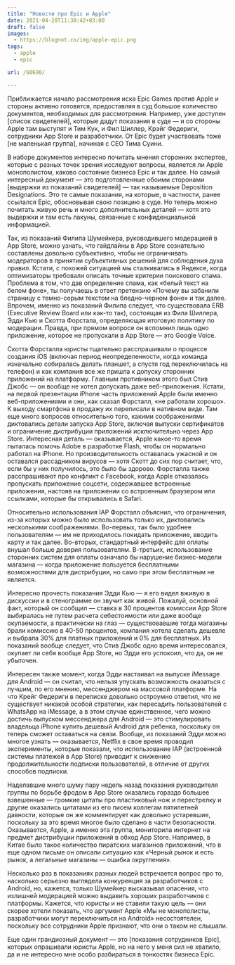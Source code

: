 ```yaml
---
title: "Новости про Epic и Apple"
date: 2021-04-28T11:30:42+03:00
draft: false
images:
  - https://blognot.co/img/apple-epic.png
tags:
  - apple
  - epic

url: /60690/  

---
```

Приближается начало рассмотрения иска Epic Games против Apple и стороны активно готовятся, предоставляя в суд большое количество документов, необходимых для рассмотрения. Например, уже доступен [список свидетелей], которые дадут показания в суде — и со стороны Apple там выступят и Тим Кук, и Фил Шиллер, Крэйг Федериги, сотрудники App Store и разработчики. От Epic будет участвовать тоже [не маленькая группа], начиная с CEO Тима Суини. 

В наборе документов интересно почитать мнения сторонних экспертов, которые с разных точек зрения исследуют вопросы, является ли Apple монополистом, каково состояние бизнеса Epic и так далее. Но самый интересный документ — это подготовленные обоими сторонами [выдержки из показаний свидетелей] — так называемые Deposition Designations. Это те самые показания, на которые, в частности, ранее ссылался Epic, обосновывая свою позицию в суде. Но теперь можно почитать живую речь и много дополнительных деталей — хотя это выдержки и там есть лакуны, связанные с конфиденциальной информацией.

<!--more-->

Так, из показаний Филипа Шумейкера, руководившего модерацией в App Store, можно узнать, что гайдлайны в App Store сознательно составлены довольно субъективно, чтобы не ограничивать модераторов в принятии субъективных решений для соблюдения духа правил. Кстати, с похожей ситуацией мы сталкивались в Яндексе, когда оптимизаторы требовали описать точные критерии поискового спама. Проблема в том, что дав определение спама, как «белый текст на белом фоне», ты получаешь в ответ претензию «Почему вы забанили страницу с темно-серым текстом на бледно-черном фоне» и так далее. Впрочем, именно из показаний Филипа следует, что существовала ERB (Executive Review Board или как-то так), состоящая из Фила Шиллера, Эдди Кью и Скотта Форстала, определяющая итоговую политику по модерации. Правда, при прямом вопросе он вспомнил лишь одно приложение, которое не пропускали в App Store — это Google Voice.

Скотта Форсталла юристы тщательно расспрашивали о процессе создания iOS (включая период неопределенности, когда команда изначально собиралась делать планшет, а спустя год переключилась на телефон) и как компания все же пришла к допуску сторонних приложений на платформу. Главным противником этого был Стив Джобс — он вообще не хотел допускать даже веб-приложения. Кстати, на первой презентации iPhone часть приложений Apple были именно веб-приложениями и они, как сказал Форсталл, «не работали хорошо». К выходу смартфона в продажу их переписали в нативном виде. Там еще много вопросов относительно того, какими соображениями диктовались детали запуска App Store, включая выпуски сертификатов и ограничение дистрибуции приложений исключительно через App Store.
Интересная деталь — оказывается, Apple какое-то время пыталась помочь Adobe в разработке Flash, чтобы он нормально работал на iPhone. Но производительность оставалась ужасной и он оставался рассадником вирусов — хотя Скотт до сих пор считает, что, если бы у них получилось, это было бы здорово. Форсталла также расспрашивают про конфликт с Facebook, когда Apple отказалась пропускать приложение соцсети, содержавшее встроенные приложения, настояв на приложении со встроенным браузером или ссылками, которые бы открывались в Safari.

Относительно использования IAP Форсталл объяснил, что ограничения, из-за которых можно было использовать только их, диктовались несколькими соображениями. Во-первых, так было удобнее пользователям — им не приходилось покидать приложение, вводить карту и так далее. Во-вторых, стандартный интерфейс для оплаты внушал больше доверия пользователям. В-третьих, использование сторонних систем для оплаты означало бы нарушение бизнес-модели магазина — когда приложение пользуется бесплатными возможностями для дистрибуции, но само при этом бесплатным не является.

Интересно прочесть показания Эдди Кью — я его видел вживую в дискуссии и в стенограмме он звучит как живой. Пожалуй, основной факт, который он сообщил — ставка в 30 процентов комиссии App Store выбиралась не путем расчета себестоимости или даже вообще окупаемости, а практически на глаз — существовавшие тогда магазины брали комиссию в 40-50 процентов, компания хотела сделать дешевле и выбрала 30% для платных приложений и 0% для бесплатных. Из показаний вообще следует, что Стив Джобс одно время интересовался, окупает ли себя вообще App Store, но Эдди его успокоил, что да, он не убыточен. 

Интересен также момент, когда Эдди настаивал на выпуске iMessage для Android — он считал, что нельзя упускать возможность оказаться с лучшим, по его мнению, мессенджером на массовой платформе. На что Крейг Федериги в переписке довольно остроумно ответил, что не существует никакой особой стратегии, как пересадить пользователей с WhatsApp на iMessage, а в этом случае единственное, чего можно достичь выпуском мессенджера для Android — это стимулировать владельца iPhone купить дешевый Android для ребенка, поскольку он теперь сможет оставаться на связи.
 Вообще, из показаний Эдди можно многое узнать — оказывается, Netflix в свое время проводил эксперименты, которые показали, что использование IAP (встроенной системы платежей в App Store) приводит к снижению продолжительности подписки пользователей, в отличие от других способов подписки.

Наделавшие много шуму пару недель назад показания руководителя группы по борьбе фродом в App Store оказались гораздо большее взвешенные — громкие цитаты про пластиковый нож и перестрелку и другие оказались цитатами из его писем коллегам пятилетней давности, которые он же комментирует как довольно устаревшие, поскольку за это время многое было сделано в части безопасности. Оказывается, Apple, а именно эта группа, мониторила интернет на предмет дистрибуции приложений в обход App Store. Например, в Китае было такое количество пиратских магазинов приложений, что в еще одном письме он описали ситуацию как «Черный рынок и есть рынок, а легальные магазины — ошибка округления».

Несколько раз в показаниях разных людей встречается вопрос про то, насколько серьезно выглядела конкуренция за разработчиков с Android, но, кажется, только Шумейкер высказывал опасения, что излишней модерацией можно выдавить хороших разработчиков с платформы. Кажется, что юристы и не ставили такую цель — они скорее хотели показать, что аргумент Apple «Мы не монополисты, разработчики могут переключиться на Android» несостоятелен, поскольку все сотрудники Apple признают, что они о таком не слышали.

Еще один грандиозный документ — это [показания сотрудников Epic], которых опрашивали юристы Apple, но на него у меня сил не хватило, да и не интересно мне особо разбираться в тонкостях бизнеса Epic. 
